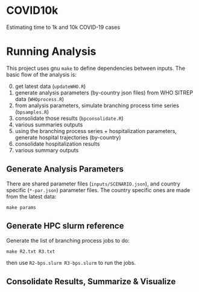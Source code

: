 # COVID10k

Estimating time to 1k and 10k COVID-19 cases

# Running Analysis

This project uses gnu `make` to define dependencies between inputs. The basic flow of the analysis is:

 0. get latest data (`updateWHO.R`)
 1. generate analysis parameters (by-country json files) from WHO SITREP data (`WHOprocess.R`)
 2. from analysis parameters, simulate branching process time series (`bpsamples.R`)
 3. consolidate those results (`bpconsolidate.R`)
 4. various summaries outputs
 5. using the branching process series + hospitalization parameters, generate hospital trajectories (by-country)
 6. consolidate hospitalization results
 7. various summary outputs

## Generate Analysis Parameters

There are shared parameter files (`inputs/SCENARIO.json`), and country specific (`*-par.json`) parameter files. The country specific ones are made from the latest data:

`make params`

## Generate HPC slurm reference

Generate the list of branching process jobs to do:

`make R2.txt R3.txt`

then use `R2-bps.slurm R3-bps.slurm` to run the jobs.

## Consolidate Results, Summarize & Visualize

